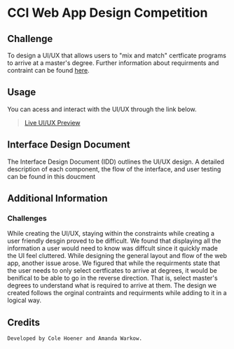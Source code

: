 # CCI Web App Design Competition

## Challenge

To design a UI/UX that allows users to "mix and match" certficate programs to arrive at a master's degree.
Further information about requirments and contraint can be found [here](https://drexel.edu/cci/student-experience/awards-scholarships/cci-web-app-design-competition/ ).

## Usage

You can acess and interact with the UI/UX through the link below.

> [Live UI/UX Preview](Link-here)

## Interface Design Document

The Interface Design Document (IDD) outlines the UI/UX design. A detailed description of each component, the flow of the interface, and user testing can be found in this doucment

## Additional Information

### Challenges

While creating the UI/UX, staying within the constraints while creating a user friendly desgin proved to be difficult. We found that displaying all the information a user would need to know was diffcult since it quickly made the UI feel cluttered. While designing the general layout and flow of the web app, another issue arose. We figured that while the requirments state that the user needs to only select certficates to arrive at degrees, it would be benifical to be able to go in the reverse direction. That is, select master's degrees to understand what is required to arrive at them. The design we created follows the orginal contraints and requirments while adding to it in a logical way.

## Credits
    Developed by Cole Hoener and Amanda Warkow.
